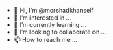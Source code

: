 - 👋 Hi, I’m @morshadkhanself
- 👀 I’m interested in ...
- 🌱 I’m currently learning ...
- 💞️ I’m looking to collaborate on ...
- 📫 How to reach me ...

<!---
morshadkhanself/morshadkhanself is a ✨ special ✨ repository because its `README.md` (this file) appears on your GitHub profile.
You can click the Preview link to take a look at your changes.
--->
